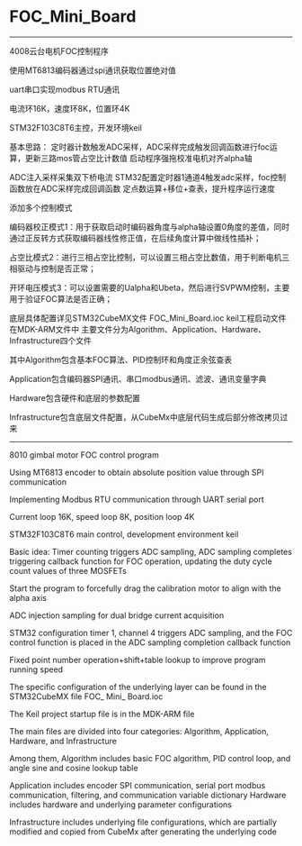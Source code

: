 # FOC_Mini_Board
-----------------------------
4008云台电机FOC控制程序

使用MT6813编码器通过spi通讯获取位置绝对值

uart串口实现modbus RTU通讯

电流环16K，速度环8K，位置环4K

STM32F103C8T6主控，开发环境keil

基本思路：
定时器计数触发ADC采样，ADC采样完成触发回调函数进行foc运算，更新三路mos管占空比计数值
启动程序强拖校准电机对齐alpha轴

ADC注入采样采集双下桥电流
STM32配置定时器1通道4触发adc采样，foc控制函数放在ADC采样完成回调函数
定点数运算+移位+查表，提升程序运行速度

添加多个控制模式

编码器校正模式1：用于获取启动时编码器角度与alpha轴设置0角度的差值，同时通过正反转方式获取编码器线性修正值，在后续角度计算中做线性插补；

占空比模式2：进行三相占空比控制，可以设置三相占空比数值，用于判断电机三相驱动与控制是否正常；

开环电压模式3：可以设置需要的Ualpha和Ubeta，然后进行SVPWM控制，主要用于验证FOC算法是否正确；

底层具体配置详见STM32CubeMX文件 FOC_Mini_Board.ioc
keil工程启动文件在MDK-ARM文件中
主要文件分为Algorithm、Application、Hardware、Infrastructure四个文件

其中Algorithm包含基本FOC算法、PID控制环和角度正余弦查表

Application包含编码器SPI通讯、串口modbus通讯、滤波、通讯变量字典

Hardware包含硬件和底层的参数配置

Infrastructure包含底层文件配置，从CubeMx中底层代码生成后部分修改拷贝过来

------------------------------------------------------------------------------

8010 gimbal motor FOC control program

Using MT6813 encoder to obtain absolute position value through SPI communication

Implementing Modbus RTU communication through UART serial port

Current loop 16K, speed loop 8K, position loop 4K

STM32F103C8T6 main control, development environment keil

Basic idea:
Timer counting triggers ADC sampling, ADC sampling completes triggering callback function for FOC operation, updating the duty cycle count values of three MOSFETs

Start the program to forcefully drag the calibration motor to align with the alpha axis

ADC injection sampling for dual bridge current acquisition

STM32 configuration timer 1, channel 4 triggers ADC sampling, and the FOC control function is placed in the ADC sampling completion callback function

Fixed point number operation+shift+table lookup to improve program running speed

The specific configuration of the underlying layer can be found in the STM32CubeMX file FOC_ Mini_ Board.ioc

The Keil project startup file is in the MDK-ARM file

The main files are divided into four categories: Algorithm, Application, Hardware, and Infrastructure

Among them, Algorithm includes basic FOC algorithm, PID control loop, and angle sine and cosine lookup table

Application includes encoder SPI communication, serial port modbus communication, filtering, and communication variable dictionary 
Hardware includes hardware and underlying parameter configurations

Infrastructure includes underlying file configurations, which are partially modified and copied from CubeMx after generating the underlying code
